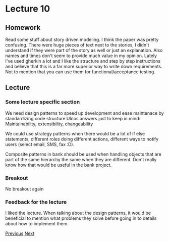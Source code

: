 # Lecture 10
## Homework
Read some stuff about story driven modeling. I think the paper was pretty confusing. There were huge pieces of text next to the stories, I didn't understand if they were part of the story as well or just an explanation. Also names and times don't seem to provide much value in my opinion. Lately I've used gherkin a lot and I like the structure and step by step instructions and believe that this is a far more superior way to write down requirements. Not to mention that you can use them for functional/acceptance testing. 

## Lecture

### Some lecture specific section

We need design patterns to speed up development and ease maintenace by standardizing code structure
Ulnos answers just to keep in mind: Maintainability, extensibility, changeability

We could use strategy patterns when there would be a lot of if else statements, different roles doing different actions, different ways to notify users (select email, SMS, fax :D).

Composite patterns in bank should be used when handling objects that are part of the same hierarchy the same when they are different. Don't really know how that would be useful in the bank project.
### Breakout
No breakout again

### Feedback for the lecture
I liked the lecture. When talking about the design patterns, it would be beneficial to mention what problems they solve before going in to details about how to implement them.


[Previous](../lecture9.md) [Next](../lecture11.md)